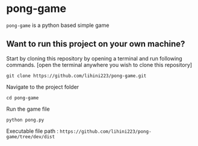 # pong-game

`pong-game` is a python based simple game 

## Want to run this project on your own machine?

Start by cloning this repository by opening a terminal and run following commands. [open the terminal anywhere you wish to clone this repository]

```
git clone https://github.com/lihini223/pong-game.git
```

Navigate to the project folder
```
cd pong-game
```
Run the game file
```
python pong.py
```

Executable file path : `https://github.com/lihini223/pong-game/tree/dev/dist`
